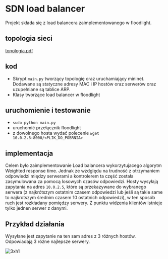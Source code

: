 # SDN load balancer

Projekt składa się z load balancera zaimplementowanego w floodlight. 

## topologia sieci
[topologia.pdf](https://github.com/tymekw/SDN_load_balancer/files/10527294/topologia.pdf)

## kod
 - Skrypt `main.py` tworzący topologię oraz uruchamiający mininet. Dodawane są statyczne adresy MAC i IP hostów oraz serwerów oraz uzupełniane są tablice ARP.
 - Klasy tworzące load balancer w floodlight

## uruchomienie i testowanie
- `sudo python main.py`
- uruchomić przełącznik floodlight
- z dowolnego hosta wydać polecenie `wget 10.0.2.5:8000/<PLIK_DO_POBRNIA>`

## implementacja
Celem było zaimplementowanie Load balancera wykorzytujacego algorytm Weighted response time. Jednak ze wzdględu na trudność z otrzymaniem odpowiedzi między serwerami a kontrolerem ta część została zasymulowana za pomocą losowych czasów odpowiedzi. 
Hosty wysyłają zapytania na adres `10.0.2.5`, które są przekazywane do wybranego serwera (z najkrótszym ostatnim czasem odpowiedzi lub jeśli są takie same to najkrotszym średnim czasem 10 ostatnich odpowiedzi), w ten sposób ruch jest rozkładany pomiędzy serwery. Z punktu widzenia klientów istnieje tylko jednen serwer z danymi.


## Przykład działania
Wysyłane jest zapytanie na ten sam adres z 3 różnych hostów. Odpowiadają 3 różne najlepsze serwery.

![3xh1](https://user-images.githubusercontent.com/44200232/215272255-e5bea893-5dfa-4c92-be30-8589e277946c.png)
